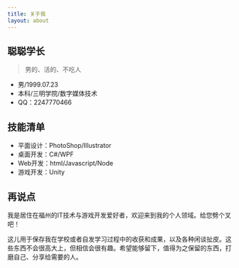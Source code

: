 ```yaml
---
title: 关于我
layout: about
---
```


## 聪聪学长

> 男的、活的、不吃人

- 男/1999.07.23
- 本科/三明学院/数字媒体技术
- QQ：2247770466

## 技能清单

- 平面设计：PhotoShop/Illustrator
- 桌面开发：C#/WPF
- Web开发：html/Javascript/Node
- 游戏开发：Unity

## 再说点

我是居住在福州的IT技术与游戏开发爱好者，欢迎来到我的个人领域。给您劈个叉吧！

这儿用于保存我在学校或者自发学习过程中的收获和成果，以及各种闲谈扯皮。这些东西不会很高大上，但相信会很有趣。希望能够留下，值得为之保留的东西，打磨自己、分享给需要的人。


